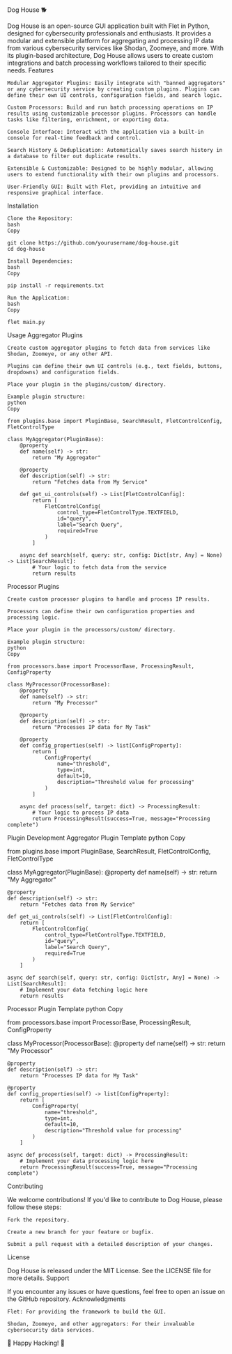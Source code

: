 Dog House 🐕

Dog House is an open-source GUI application built with Flet in Python, designed for cybersecurity professionals and enthusiasts. It provides a modular and extensible platform for aggregating and processing IP data from various cybersecurity services like Shodan, Zoomeye, and more. With its plugin-based architecture, Dog House allows users to create custom integrations and batch processing workflows tailored to their specific needs.
Features

    Modular Aggregator Plugins: Easily integrate with "banned aggregators" or any cybersecurity service by creating custom plugins. Plugins can define their own UI controls, configuration fields, and search logic.

    Custom Processors: Build and run batch processing operations on IP results using customizable processor plugins. Processors can handle tasks like filtering, enrichment, or exporting data.

    Console Interface: Interact with the application via a built-in console for real-time feedback and control.

    Search History & Deduplication: Automatically saves search history in a database to filter out duplicate results.

    Extensible & Customizable: Designed to be highly modular, allowing users to extend functionality with their own plugins and processors.

    User-Friendly GUI: Built with Flet, providing an intuitive and responsive graphical interface.

Installation

    Clone the Repository:
    bash
    Copy

    git clone https://github.com/yourusername/dog-house.git
    cd dog-house

    Install Dependencies:
    bash
    Copy

    pip install -r requirements.txt

    Run the Application:
    bash
    Copy

    flet main.py

Usage
Aggregator Plugins

    Create custom aggregator plugins to fetch data from services like Shodan, Zoomeye, or any other API.

    Plugins can define their own UI controls (e.g., text fields, buttons, dropdowns) and configuration fields.

    Place your plugin in the plugins/custom/ directory.

    Example plugin structure:
    python
    Copy

    from plugins.base import PluginBase, SearchResult, FletControlConfig, FletControlType

    class MyAggregator(PluginBase):
        @property
        def name(self) -> str:
            return "My Aggregator"

        @property
        def description(self) -> str:
            return "Fetches data from My Service"

        def get_ui_controls(self) -> List[FletControlConfig]:
            return [
                FletControlConfig(
                    control_type=FletControlType.TEXTFIELD,
                    id="query",
                    label="Search Query",
                    required=True
                )
            ]

        async def search(self, query: str, config: Dict[str, Any] = None) -> List[SearchResult]:
            # Your logic to fetch data from the service
            return results

Processor Plugins

    Create custom processor plugins to handle and process IP results.

    Processors can define their own configuration properties and processing logic.

    Place your plugin in the processors/custom/ directory.

    Example plugin structure:
    python
    Copy

    from processors.base import ProcessorBase, ProcessingResult, ConfigProperty

    class MyProcessor(ProcessorBase):
        @property
        def name(self) -> str:
            return "My Processor"

        @property
        def description(self) -> str:
            return "Processes IP data for My Task"

        @property
        def config_properties(self) -> list[ConfigProperty]:
            return [
                ConfigProperty(
                    name="threshold",
                    type=int,
                    default=10,
                    description="Threshold value for processing"
                )
            ]

        async def process(self, target: dict) -> ProcessingResult:
            # Your logic to process IP data
            return ProcessingResult(success=True, message="Processing complete")

Plugin Development
Aggregator Plugin Template
python
Copy

from plugins.base import PluginBase, SearchResult, FletControlConfig, FletControlType

class MyAggregator(PluginBase):
    @property
    def name(self) -> str:
        return "My Aggregator"

    @property
    def description(self) -> str:
        return "Fetches data from My Service"

    def get_ui_controls(self) -> List[FletControlConfig]:
        return [
            FletControlConfig(
                control_type=FletControlType.TEXTFIELD,
                id="query",
                label="Search Query",
                required=True
            )
        ]

    async def search(self, query: str, config: Dict[str, Any] = None) -> List[SearchResult]:
        # Implement your data fetching logic here
        return results

Processor Plugin Template
python
Copy

from processors.base import ProcessorBase, ProcessingResult, ConfigProperty

class MyProcessor(ProcessorBase):
    @property
    def name(self) -> str:
        return "My Processor"

    @property
    def description(self) -> str:
        return "Processes IP data for My Task"

    @property
    def config_properties(self) -> list[ConfigProperty]:
        return [
            ConfigProperty(
                name="threshold",
                type=int,
                default=10,
                description="Threshold value for processing"
            )
        ]

    async def process(self, target: dict) -> ProcessingResult:
        # Implement your data processing logic here
        return ProcessingResult(success=True, message="Processing complete")

Contributing

We welcome contributions! If you'd like to contribute to Dog House, please follow these steps:

    Fork the repository.

    Create a new branch for your feature or bugfix.

    Submit a pull request with a detailed description of your changes.

License

Dog House is released under the MIT License. See the LICENSE file for more details.
Support

If you encounter any issues or have questions, feel free to open an issue on the GitHub repository.
Acknowledgments

    Flet: For providing the framework to build the GUI.

    Shodan, Zoomeye, and other aggregators: For their invaluable cybersecurity data services.

🐶 Happy Hacking! 🐶